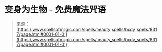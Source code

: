 <!--yml

分类：未分类

日期：2024年06月12日 18:43:45

-->

# 变身为生物 - 免费魔法咒语

> 来源：[https://www.spellsofmagic.com/spells/beauty_spells/body_spells/8317/page.html#0001-01-01](https://www.spellsofmagic.com/spells/beauty_spells/body_spells/8317/page.html#0001-01-01)
